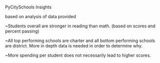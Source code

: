 PyCitySchools Insights

based on analysis of data provided


~Students overall are stronger in reading than math. (based on scores and percent passing)

~All top performing schools are charter and all bottom performing schools are district.  More in depth data is needed in order to determine why.

~More spending per student does not necessarily lead to higher scores.
